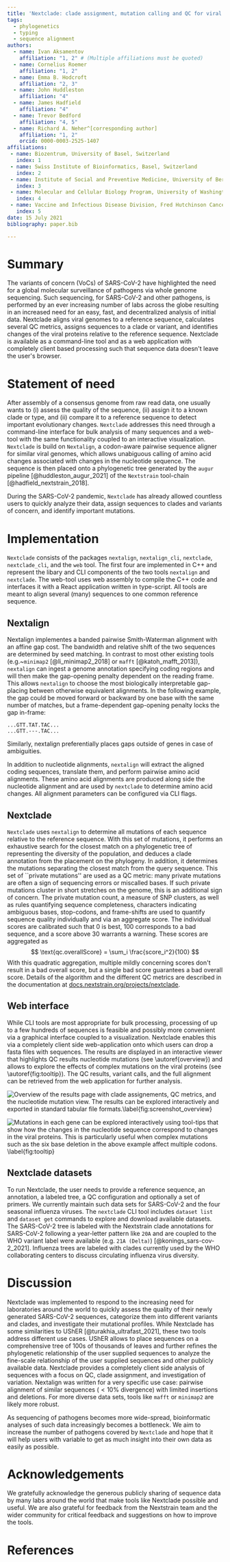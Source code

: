 ```yaml
---
title: 'Nextclade: clade assignment, mutation calling and QC for viral genomes'
tags:
  - phylogenetics
  - typing
  - sequence alignment
authors:
  - name: Ivan Aksamentov
    affiliation: "1, 2" # (Multiple affiliations must be quoted)
  - name: Cornelius Roemer
    affiliation: "1, 2"
  - name: Emma B. Hodcroft
    affiliation: "2, 3"
  - name: John Huddleston
    affiliation: "4"
  - name: James Hadfield
    affiliation: "4"
  - name: Trevor Bedford
    affiliation: "4, 5"
  - name: Richard A. Neher^[corresponding author]
    affiliation: "1, 2"
    orcid: 0000-0003-2525-1407
affiliations:
 - name: Biozentrum, University of Basel, Switzerland
   index: 1
 - name: Swiss Institute of Bioinformatics, Basel, Switzerland
   index: 2
 - name: Institute of Social and Preventive Medicine, University of Bern, Bern, Switzerland
   index: 3
 - name: Molecular and Cellular Biology Program, University of Washington, Seattle, WA, USA
   index: 4
 - name: Vaccine and Infectious Disease Division, Fred Hutchinson Cancer Research Center, Seattle, WA, USA
   index: 5
date: 15 July 2021
bibliography: paper.bib

---
```


# Summary

The variants of concern (VoCs) of SARS-CoV-2 have highlighted the need for a global molecular surveillance of pathogens via whole genome sequencing.
Such sequencing, for SARS-CoV-2 and other pathogens, is performed by an ever increasing number of labs across the globe resulting in an increased need for an easy, fast, and decentralized analysis of initial data.
Nextclade aligns viral genomes to a reference sequence, calculates several QC metrics, assigns sequences to a clade or variant, and identifies changes of the viral proteins relative to the reference sequence.
Nextclade is available as a command-line tool and as a web application with completely client based processing such that sequence data doesn't leave the user's browser.


# Statement of need

After assembly of a consensus genome from raw read data, one usually wants to (i) assess the quality of the sequence, (ii) assign it to a known clade or type, and (ii) compare it to a reference sequence to detect important evolutionary changes.
`Nextclade` addresses this need through a command-line interface for bulk analysis of many sequences and a web-tool with the same functionality coupled to an interactive visualization.
`Nextclade` is build on `Nextalign`, a codon-aware pairwise sequence aligner for similar viral genomes, which allows unabiguous calling of amino acid changes associated with changes in the nucleotide sequence.
The sequence is then placed onto a phylogenetic tree generated by the `augur` pipeline [@huddleston_augur_2021] of the `Nextstrain` tool-chain [@hadfield_nextstrain_2018].

During the SARS-CoV-2 pandemic, `Nextclade` has already allowed countless users to quickly analyze their data, assign sequences to clades and variants of concern, and identify important mutations.

# Implementation
`Nextclade` consists of the packages `nextalign`, `nextalign_cli`, `nextclade`, `nextclade_cli`, and the `web` tool.
The first four are implemented in C++ and represent the libary and CLI components of the two tools `nextalign` and `nextclade`.
The web-tool uses web assembly to compile the C++ code and interfaces it with a React application written in type-script.
All tools are meant to align several (many) sequences to one common reference sequence.

## Nextalign

Nextalign implementes a banded pairwise Smith-Waterman alignment with an affine gap cost.
The bandwidth and relative shift of the two sequences are determined by seed matching.
In contrast to most other existing tools (e.g.~`minimap2` [@li_minimap2_2018] or `mafft` [@katoh_mafft_2013]), `nextalign` can ingest a genome annotation specifying coding regions and will then make the gap-opening penalty dependent on the reading frame.
This allows `nextalign` to choose the most biologically interpretable gap-placing between otherwise equivalent alignments.
In the following example, the gap could be moved forward or backward by one base with the same number of matches, but a frame-dependent gap-opening penalty locks the gap in-frame:
```
...GTT.TAT.TAC...
...GTT.---.TAC...
```
Similarly, nextalign preferentially places gaps outside of genes in case of ambiguities.

In addition to nucleotide alignments, `nextalign` will extract the aligned coding sequences, translate them, and perform pairwise amino acid alignments.
These amino acid alignments are produced along side the nucleotide alignment and are used by `nextclade` to determine amino acid changes.
All alignment parameters can be configured via CLI flags.

## Nextclade

`Nextclade` uses `nextalign` to determine all mutations of each sequence relative to the reference sequence.
With this set of mutations, it performs an exhaustive search for the closest match on a phylogenetic tree of representing the diversity of the population, and deduces a clade annotation from the placement on the phylogeny.
In addition, it determines the mutations separating the closest match from the query sequence.
This set of ``private mutations'' are used as a QC metric: many private mutations are often a sign of sequencing errors or miscalled bases.
If such private mutations cluster in short stretches on the genome, this is an additional sign of concern.
The private mutation count, a measure of SNP clusters, as well as rules quantifying sequence completeness, characters indicating ambiguous bases, stop-codons, and frame-shifts are used to quantify sequence quality individually and via an aggregate score.
The individual scores are calibrated such that 0 is best, 100 corresponds to a bad sequence, and a score above 30 warrants a warning.
These scores are aggregated as
$$
\text{qc.overallScore} = \sum_i \frac{score_i^2}{100}
$$
With this quadratic aggregation, multiple mildly concerning scores don't result in a bad overall score, but a single bad score guarantees a bad overall score.
Details of the algorithm and the different QC metrics are described in the documentation at [docs.nextstrain.org/projects/nextclade](https://docs.nextstrain.org/projects/nextclade/en/stable/).

## Web interface

While CLI tools are most appropriate for bulk processing, processing of up to a few hundreds of sequences is feasible and possibly more convenient via a graphical interface coupled to a visualization.
Nextclade enables this via a completely client side web-application onto which users can drop a fasta files with sequences.
The results are displayed in an interactive viewer that highlights QC results nucleotide mutations (see \autoref{overview}) and allows to explore the effects of complex mutations on the viral proteins (see \autoref{fig:tooltip}).
The QC results, variant calls, and the full alignment can be retrieved from the web application for further analysis.

![Overview of the results page with clade assignements, QC metrics, and the nucleotide mutation view. The results can be explored interactively and exported in standard tabular file formats.\label{fig:screenshot_overview}](figures/overview.png)

![Mutations in each gene can be explored interactively using tool-tips that show how the changes in the nucleotide sequence correspond to changes in the viral proteins. This is particularly useful when complex mutations such as the six base deletion in the above example affect multiple codons. \label{fig:tooltip}](figures/tooltip.png)

## Nextclade datasets

To run Nextclade, the user needs to provide a reference sequence, an annotation, a labeled tree, a QC configuration and optionally a set of primers.
We currently maintain such data sets for SARS-CoV-2 and the four seasonal influenza viruses.
The `nextclade` CLI tool includes `dataset list` and `dataset get` commands to explore and download available datasets.
The SARS-CoV-2 tree is labeled with the Nextstrain clade annotations for SARS-CoV-2 following a year-letter pattern like `20A` and are coupled to the WHO variant label were available (e.g. `21A (Delta)`) [@konings_sars-cov-2_2021].
Influenza trees are labeled with clades currently used by the WHO collaborating centers to discuss circulating influenza virus diversity.


# Discussion

Nextclade was implemented to respond to the increasing need for laboratories around the world to quickly assess the quality of their newly generated SARS-CoV-2 sequences, categorize them into different variants and clades, and investigate their mutational profiles.
While Nextclade has some similarities to UShER [@turakhia_ultrafast_2021], these two tools address different use cases.
UShER allows to place sequences on a comprehensive tree of 100s of thousands of leaves and further refines the phylogenetic relationship of the user supplied sequences to analyze the fine-scale relationship of the user supplied sequences and other publicly available data.
Nextclade provides a completely client side analysis of sequences with a focus on QC, clade assignment, and investigation of variation.
Nextalign was written for a very specific use case: pairwise alignment of similar sequences ($<10\%$ divergence) with limited insertions and deletions.
For more diverse data sets, tools like `mafft` or `minimap2` are likely more robust.

As sequencing of pathogens becomes more wide-spread, bioinformatic analyses of such data increasingly becomes a bottleneck.
We aim to increase the number of pathogens covered by `Nextclade` and hope that it will help users with variable to get as much insight into their own data as easily as possible.


# Acknowledgements

We gratefully acknowledge the generous publicly sharing of sequence data by many labs around the world that make tools like Nextclade possible and useful.
We are also grateful for feedback from the Nextstrain team and the wider community for critical feedback and suggestions on how to improve the tools.

# References
